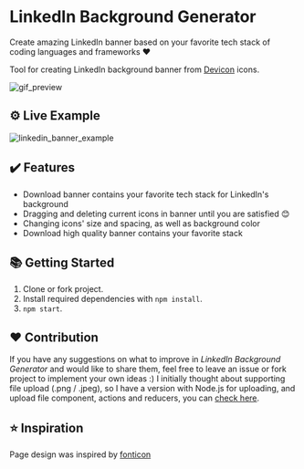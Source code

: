 # LinkedIn Background Generator

Create amazing LinkedIn banner based on your favorite tech stack of coding languages and frameworks ❤

Tool for creating LinkedIn background banner from [Devicon](https://github.com/devicons/devicon) icons.

![gif_preview](https://user-images.githubusercontent.com/34806925/117252749-100f0000-ae4f-11eb-855b-c7bf6bb96309.gif)

## ⚙️ Live Example

![linkedin_banner_example](https://user-images.githubusercontent.com/34806925/117180715-254b4680-addd-11eb-9063-8dc4317b2996.png)

## ✔️ Features

- Download banner contains your favorite tech stack for LinkedIn's background
- Dragging and deleting current icons in banner until you are satisfied 😊
- Changing icons' size and spacing, as well as background color
- Download high quality banner contains your favorite stack

## 📚 Getting Started

1. Clone or fork project.
2. Install required dependencies with `npm install`.
3. `npm start`.

## ❤️ Contribution

If you have any suggestions on what to improve in <em>LinkedIn Background Generator</em> and would like to share them, feel free to leave an issue or fork project to implement your own ideas :)
I initially thought about supporting file upload (.png / .jpeg), so I have a version with Node.js for uploading, and upload file component, actions and reducers, you can [check here](https://github.com/adi221/linkedin-bg).

## ⭐ Inspiration

Page design was inspired by [fonticon](https://github.com/devgg/fonticon)

